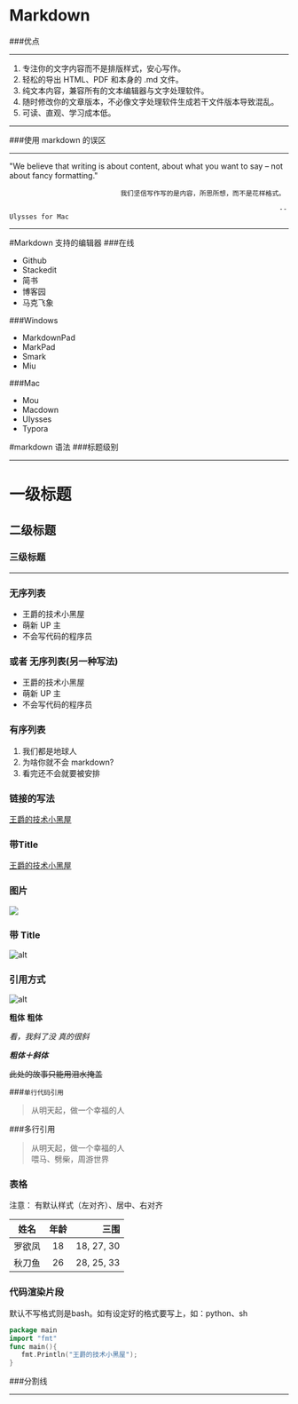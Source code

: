 # Markdown
###优点
***
1. 专注你的文字内容而不是排版样式，安心写作。
2. 轻松的导出 HTML、PDF 和本身的 .md 文件。
3. 纯文本内容，兼容所有的文本编辑器与文字处理软件。
4. 随时修改你的文章版本，不必像文字处理软件生成若干文件版本导致混乱。
5. 可读、直观、学习成本低。
***

###使用 markdown 的误区
***
 "We believe that writing is about content, about what you want to say – not about fancy formatting."

                                我们坚信写作写的是内容，所思所想，而不是花样格式。

                                                                        --Ulysses for Mac
***

#Markdown 支持的编辑器
###在线
* Github
* Stackedit
* 简书
* 博客园
* 马克飞象

###Windows
* MarkdownPad
* MarkPad
* Smark
* Miu

###Mac
* Mou
* Macdown
* UIysses
* Typora

#markdown 语法
###标题级别
***
# 一级标题
## 二级标题
### 三级标题
***

### 无序列表
* 王爵的技术小黑屋
* 萌新 UP 主
* 不会写代码的程序员

### 或者 无序列表(另一种写法)
- 王爵的技术小黑屋
- 萌新 UP 主
- 不会写代码的程序员

### 有序列表
1. 我们都是地球人
2. 为啥你就不会 markdown?
3. 看完还不会就要被安排

### 链接的写法
[王爵的技术小黑屋](https://www.youtube.com/biezhi)

### 带Title
[王爵的技术小黑屋](https://www.youtube.com/biezhi "此处可能有炸弹")

### 图片
![](https://i.loli.net/2018/07/19/5b509930126d1.jpg)

### 带 Title
![alt](https://i.loli.net/2018/07/19/5b509930126d1.jpg "嘤嘤嘤")

### 引用方式
![alt][img01]

[img01]: https://i.loli.net/2018/07/19/5b5099f425674.jpg "会不会markdown"

**粗体**
__粗体__

*看，我斜了没*
_真的很斜_

***粗体＋斜体***

~~此处的故事只能用泪水掩盖~~

###`单行代码引用`
> 从明天起，做一个幸福的人   

###多行引用
> 从明天起，做一个幸福的人   
> 喂马、劈柴，周游世界  

### 表格 
注意： 有默认样式（左对齐）、居中、右对齐

| 姓名   | 年龄 |    三围    |
| ----- |:----:| ----------:|
| 罗欲凤 | 18   | 18, 27, 30 |
| 秋刀鱼 | 26   | 28, 25, 33 |

### 代码渲染片段
默认不写格式则是bash。如有设定好的格式要写上，如：python、sh
```go
package main
import "fmt"
func main(){
   fmt.Println("王爵的技术小黑屋");
}
```

###分割线
***
